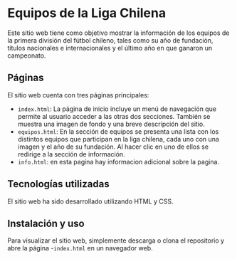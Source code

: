 # Equipos de la Liga Chilena

Este sitio web tiene como objetivo mostrar la información de los equipos de la primera división del fútbol chileno, tales como su año de fundación, títulos nacionales e internacionales y el último año en que ganaron un campeonato.

## Páginas

El sitio web cuenta con tres páginas principales:

- `index.html`: La página de inicio incluye un menú de navegación que permite al usuario acceder a las otras dos secciones. También se muestra una imagen de fondo y una breve descripción del sitio.
- `equipos.html`: En la sección de equipos se presenta una lista con los distintos equipos que participan en la liga chilena, cada uno con una imagen y el año de su fundación. Al hacer clic en uno de ellos se redirige a la sección de información.
- `info.html`: en esta pagina hay informacion adicional sobre la pagina.

## Tecnologías utilizadas

El sitio web ha sido desarrollado utilizando HTML y CSS. 

## Instalación y uso

Para visualizar el sitio web, simplemente descarga o clona el repositorio y abre la página -`index.html` en un navegador web.

